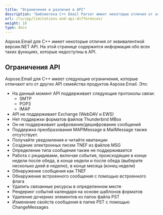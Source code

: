 ```yaml
---
title: "Ограничения и различия в API"
description: "Библиотека C++ Email Parser имеет некоторые отличия от эквивалентной версии.NET. На этой странице содержится информация обо всех таких функциях, недоступных в API."
url: /ru/cpp/limitations-and-api-differences/
weight: 10
type: docs
---
```


Aspose.Email для C++ имеет некоторые отличия от эквивалентной версии.NET API. На этой странице содержится информация обо всех таких функциях, которые недоступны в API.
## **Ограничения API**
Aspose.Email для C++ имеет следующие ограничения, которые отличают его от других API семейства продуктов Aspose.Email. Это:

- На данный момент API поддерживает следующие протоколы связи:
  - SMTP
  - POP3
  - IMAP
- API не поддерживает Exchange (WebDAV и EWS)
- Нет поддержки форматов файлов Thunderbird MBox
- Он не поддерживает шифрование/дешифрование сообщений
- Поддержка преобразования MAPIMessage в MailMessage также отсутствует.
- Получайте уведомления и читайте квитанции
- Создание электронных писем TNEF из файлов MSG
- Определение типа сообщения также не поддерживается
- Работа с рецидивами, включая события, происходящие в конце недели после обеда, в конце недели и после обеда (выберите несколько дней в неделю), в конце месяца (конец недели)
- Обнаружение сообщения как TNEF
- Обнаружение встроенного сообщения с помощью встроенного флага
- Удалить связанные ресурсы в определенном месте
- Рендеринг событий календаря на основе шаблонов форматов
- Удаление дочерних элементов из папок файла PST
- Изменение свойств сообщения в папке PST с помощью ChangeMessages
